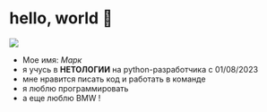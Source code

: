 # hello, world 🤝

![](https://i.imgur.com/dz9xf12.png)

- Мое имя: _Марк_
- я учусь в **НЕТОЛОГИИ** на python-разработчика c 01/08/2023
- мне нравится писать код и работать в команде
- я люблю программировать
- а еще люблю BMW !
